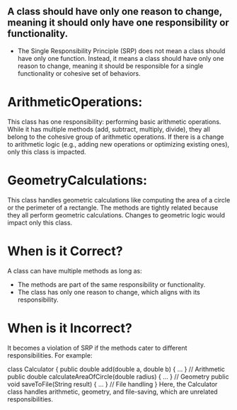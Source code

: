 ## A class should have only one reason to change, meaning it should only have one responsibility or functionality.
- The Single Responsibility Principle (SRP) does not mean a class should have only one function. Instead, it means a class should have only one reason to change, meaning it should be responsible for a single functionality or cohesive set of behaviors.

# ArithmeticOperations:
This class has one responsibility: performing basic arithmetic operations.
While it has multiple methods (add, subtract, multiply, divide), they all belong to the cohesive group of arithmetic operations.
If there is a change to arithmetic logic (e.g., adding new operations or optimizing existing ones), only this class is impacted.

# GeometryCalculations:
This class handles geometric calculations like computing the area of a circle or the perimeter of a rectangle.
The methods are tightly related because they all perform geometric calculations.
Changes to geometric logic would impact only this class.

# When is it Correct?
A class can have multiple methods as long as:
- The methods are part of the same responsibility or functionality.
- The class has only one reason to change, which aligns with its responsibility.

# When is it Incorrect?
It becomes a violation of SRP if the methods cater to different responsibilities. For example:

class Calculator {
    public double add(double a, double b) { ... }  // Arithmetic
    public double calculateAreaOfCircle(double radius) { ... }  // Geometry
    public void saveToFile(String result) { ... }  // File handling
}
Here, the Calculator class handles arithmetic, geometry, and file-saving, which are unrelated responsibilities.